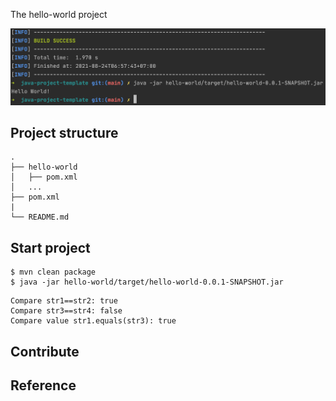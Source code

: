 The hello-world project

<div align="center">
    <img src="./assets/images/hello_world.png"/>
</div>


## Project structure
```
.
├── hello-world
│   ├── pom.xml
│   ...
├── pom.xml
|
└── README.md
```

## Start project

```shell
$ mvn clean package
$ java -jar hello-world/target/hello-world-0.0.1-SNAPSHOT.jar
```

```shell
Compare str1==str2: true
Compare str3==str4: false
Compare value str1.equals(str3): true
```

## Contribute

## Reference